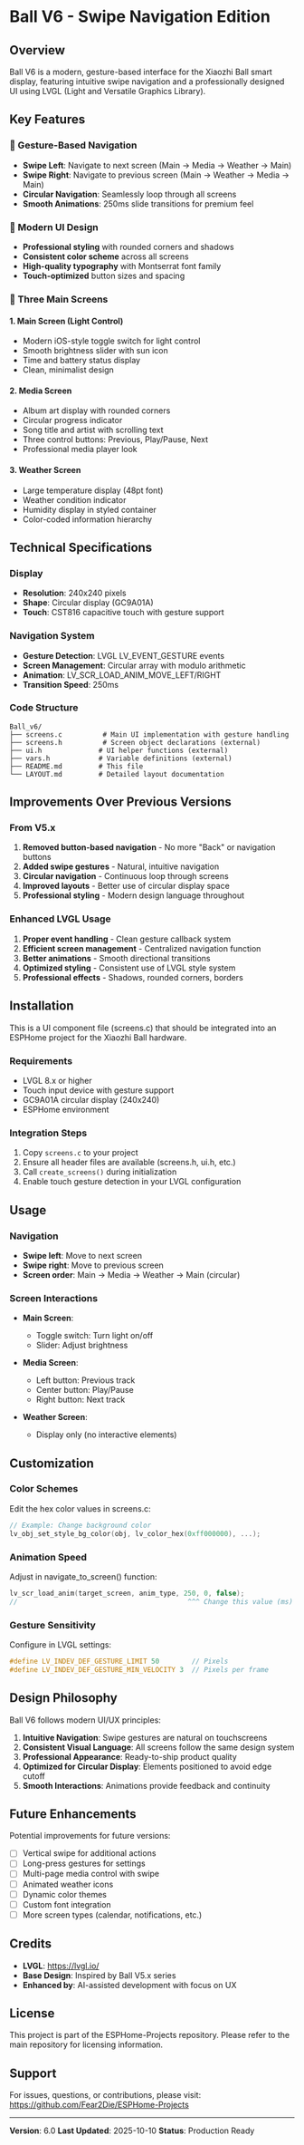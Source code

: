 # Ball V6 - Swipe Navigation Edition

## Overview

Ball V6 is a modern, gesture-based interface for the Xiaozhi Ball smart display, featuring intuitive swipe navigation and a professionally designed UI using LVGL (Light and Versatile Graphics Library).

## Key Features

### 🎯 Gesture-Based Navigation
- **Swipe Left**: Navigate to next screen (Main → Media → Weather → Main)
- **Swipe Right**: Navigate to previous screen (Main → Weather → Media → Main)
- **Circular Navigation**: Seamlessly loop through all screens
- **Smooth Animations**: 250ms slide transitions for premium feel

### 🎨 Modern UI Design
- **Professional styling** with rounded corners and shadows
- **Consistent color scheme** across all screens
- **High-quality typography** with Montserrat font family
- **Touch-optimized** button sizes and spacing

### 📱 Three Main Screens

#### 1. Main Screen (Light Control)
- Modern iOS-style toggle switch for light control
- Smooth brightness slider with sun icon
- Time and battery status display
- Clean, minimalist design

#### 2. Media Screen
- Album art display with rounded corners
- Circular progress indicator
- Song title and artist with scrolling text
- Three control buttons: Previous, Play/Pause, Next
- Professional media player look

#### 3. Weather Screen
- Large temperature display (48pt font)
- Weather condition indicator
- Humidity display in styled container
- Color-coded information hierarchy

## Technical Specifications

### Display
- **Resolution**: 240x240 pixels
- **Shape**: Circular display (GC9A01A)
- **Touch**: CST816 capacitive touch with gesture support

### Navigation System
- **Gesture Detection**: LVGL LV_EVENT_GESTURE events
- **Screen Management**: Circular array with modulo arithmetic
- **Animation**: LV_SCR_LOAD_ANIM_MOVE_LEFT/RIGHT
- **Transition Speed**: 250ms

### Code Structure
```
Ball_v6/
├── screens.c          # Main UI implementation with gesture handling
├── screens.h          # Screen object declarations (external)
├── ui.h              # UI helper functions (external)
├── vars.h            # Variable definitions (external)
├── README.md         # This file
└── LAYOUT.md         # Detailed layout documentation
```

## Improvements Over Previous Versions

### From V5.x
1. **Removed button-based navigation** - No more "Back" or navigation buttons
2. **Added swipe gestures** - Natural, intuitive navigation
3. **Circular navigation** - Continuous loop through screens
4. **Improved layouts** - Better use of circular display space
5. **Professional styling** - Modern design language throughout

### Enhanced LVGL Usage
1. **Proper event handling** - Clean gesture callback system
2. **Efficient screen management** - Centralized navigation function
3. **Better animations** - Smooth directional transitions
4. **Optimized styling** - Consistent use of LVGL style system
5. **Professional effects** - Shadows, rounded corners, borders

## Installation

This is a UI component file (screens.c) that should be integrated into an ESPHome project for the Xiaozhi Ball hardware.

### Requirements
- LVGL 8.x or higher
- Touch input device with gesture support
- GC9A01A circular display (240x240)
- ESPHome environment

### Integration Steps
1. Copy `screens.c` to your project
2. Ensure all header files are available (screens.h, ui.h, etc.)
3. Call `create_screens()` during initialization
4. Enable touch gesture detection in your LVGL configuration

## Usage

### Navigation
- **Swipe left**: Move to next screen
- **Swipe right**: Move to previous screen
- **Screen order**: Main → Media → Weather → Main (circular)

### Screen Interactions
- **Main Screen**: 
  - Toggle switch: Turn light on/off
  - Slider: Adjust brightness
  
- **Media Screen**:
  - Left button: Previous track
  - Center button: Play/Pause
  - Right button: Next track
  
- **Weather Screen**:
  - Display only (no interactive elements)

## Customization

### Color Schemes
Edit the hex color values in screens.c:
```c
// Example: Change background color
lv_obj_set_style_bg_color(obj, lv_color_hex(0xff000000), ...);
```

### Animation Speed
Adjust in navigate_to_screen() function:
```c
lv_scr_load_anim(target_screen, anim_type, 250, 0, false);
//                                          ^^^ Change this value (ms)
```

### Gesture Sensitivity
Configure in LVGL settings:
```c
#define LV_INDEV_DEF_GESTURE_LIMIT 50        // Pixels
#define LV_INDEV_DEF_GESTURE_MIN_VELOCITY 3  // Pixels per frame
```

## Design Philosophy

Ball V6 follows modern UI/UX principles:

1. **Intuitive Navigation**: Swipe gestures are natural on touchscreens
2. **Consistent Visual Language**: All screens follow the same design system
3. **Professional Appearance**: Ready-to-ship product quality
4. **Optimized for Circular Display**: Elements positioned to avoid edge cutoff
5. **Smooth Interactions**: Animations provide feedback and continuity

## Future Enhancements

Potential improvements for future versions:
- [ ] Vertical swipe for additional actions
- [ ] Long-press gestures for settings
- [ ] Multi-page media control with swipe
- [ ] Animated weather icons
- [ ] Dynamic color themes
- [ ] Custom font integration
- [ ] More screen types (calendar, notifications, etc.)

## Credits

- **LVGL**: https://lvgl.io/
- **Base Design**: Inspired by Ball V5.x series
- **Enhanced by**: AI-assisted development with focus on UX

## License

This project is part of the ESPHome-Projects repository. Please refer to the main repository for licensing information.

## Support

For issues, questions, or contributions, please visit:
https://github.com/Fear2Die/ESPHome-Projects

---

**Version**: 6.0
**Last Updated**: 2025-10-10
**Status**: Production Ready
